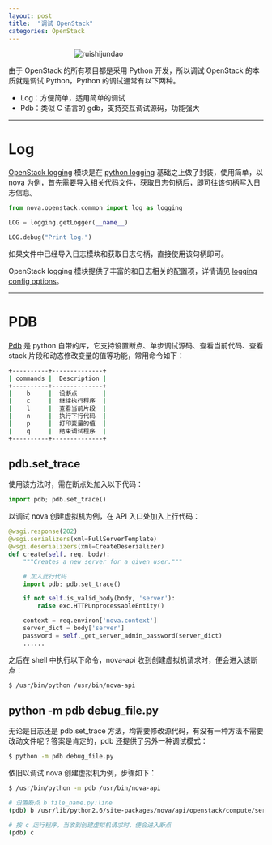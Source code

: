 ```yaml
---
layout: post
title:  "调试 OpenStack"
categories: OpenStack
---
```


&nbsp;&nbsp;&nbsp;&nbsp;&nbsp;&nbsp;&nbsp;&nbsp;&nbsp;&nbsp;&nbsp;&nbsp;&nbsp;&nbsp;&nbsp;&nbsp;&nbsp;&nbsp;&nbsp;&nbsp;&nbsp;&nbsp;&nbsp;&nbsp;&nbsp;&nbsp;&nbsp;&nbsp;&nbsp;&nbsp;&nbsp;&nbsp;&nbsp;![ruishijundao](http://7xp2eu.com1.z0.glb.clouddn.com/ruishijundao.jpg)

由于 OpenStack 的所有项目都是采用 Python 开发，所以调试 OpenStack 的本质就是调试 Python，Python 的调试通常有以下两种。

- Log：方便简单，适用简单的调试
- Pdb：类似 C 语言的 gdb，支持交互调试源码，功能强大

----------

# Log

[OpenStack logging](http://specs.openstack.org/openstack/openstack-specs/specs/log-guidelines.html) 模块是在 [python logging](https://docs.python.org/2/library/logging.html) 基础之上做了封装，使用简单，以 nova 为例，首先需要导入相关代码文件，获取日志句柄后，即可往该句柄写入日志信息。

~~~ python
from nova.openstack.common import log as logging

LOG = logging.getLogger(__name__)

LOG.debug("Print log.")
~~~

如果文件中已经导入日志模块和获取日志句柄，直接使用该句柄即可。

OpenStack logging 模块提供了丰富的和日志相关的配置项，详情请见 [logging config options](http://docs.openstack.org/icehouse/config-reference/content/list-of-compute-config-options.html#config_table_nova_logging)。

----------

# PDB

[Pdb](https://docs.python.org/2/library/pdb.html) 是 python 自带的库，它支持设置断点、单步调试源码、查看当前代码、查看 stack 片段和动态修改变量的值等功能，常用命令如下：

~~~ bash
+----------+--------------+
| commands |  Description |
+----------+--------------+
|    b     |  设断点       |
|    c     |  继续执行程序  |
|    l     |  查看当前片段  |
|    n     |  执行下行代码  |
|    p     |  打印变量的值  |
|    q     |  结束调试程序  |
+----------+--------------+
~~~

## pdb.set_trace

使用该方法时，需在断点处加入以下代码：

~~~ python
import pdb; pdb.set_trace()
~~~

以调试 nova 创建虚拟机为例，在 API 入口处加入上行代码：

~~~ python
@wsgi.response(202)
@wsgi.serializers(xml=FullServerTemplate)
@wsgi.deserializers(xml=CreateDeserializer)
def create(self, req, body):
    """Creates a new server for a given user."""

    # 加入此行代码
    import pdb; pdb.set_trace()

    if not self.is_valid_body(body, 'server'):
        raise exc.HTTPUnprocessableEntity()

    context = req.environ['nova.context']
    server_dict = body['server']
    password = self._get_server_admin_password(server_dict)
    ......
~~~

之后在 shell 中执行以下命令，nova-api 收到创建虚拟机请求时，便会进入该断点：

~~~ bash
$ /usr/bin/python /usr/bin/nova-api
~~~

## python -m pdb debug_file.py

无论是日志还是 pdb.set_trace 方法，均需要修改源代码，有没有一种方法不需要改动文件呢？答案是肯定的，pdb 还提供了另外一种调试模式：

~~~ bash
$ python -m pdb debug_file.py
~~~

依旧以调试 nova 创建虚拟机为例，步骤如下：

~~~ bash
$ /usr/bin/python -m pdb /usr/bin/nova-api

# 设置断点 b file_name.py:line
(pdb) b /usr/lib/python2.6/site-packages/nova/api/openstack/compute/servers.py:781

# 按 c 运行程序，当收到创建虚拟机请求时，便会进入断点
(pdb) c
~~~